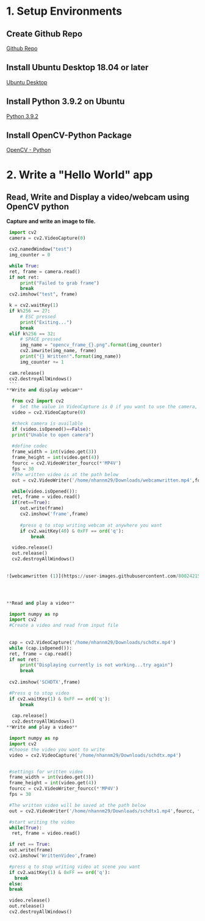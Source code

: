 # 1. Setup Environments
## Create Github Repo 
[Github Repo](https://docs.github.com/en/github/getting-started-with-github/create-a-repo)
## Install Ubuntu Desktop 18.04 or later
[Ubuntu Desktop](https://ubuntu.com/download/desktop)
## Install Python 3.9.2 on Ubuntu
[Python 3.9.2](https://www.python.org/downloads/)
## Install OpenCV-Python Package
[OpenCV - Python](https://pypi.org/project/opencv-python/)
# 2. Write a "Hello World" app
## Read, Write and Display a video/webcam using OpenCV python
**Capture and write an image to file.**
   ```python  
    import cv2
    camera = cv2.VideoCapture(0)

    cv2.namedWindow("test")
    img_counter = 0

    while True:
    ret, frame = camera.read()
    if not ret:
        print("Failed to grab frame")
        break
    cv2.imshow("test", frame)

    k = cv2.waitKey(1)
    if k%256 == 27:
        # ESC pressed
        print("Exiting...")
        break
    elif k%256 == 32:
        # SPACE pressed
        img_name = "opencv_frame_{}.png".format(img_counter)
        cv2.imwrite(img_name, frame)
        print("{} Written!".format(img_name))
        img_counter += 1

    cam.release()
    cv2.destroyAllWindows()
    ```
**Write and display webcam**

     from cv2 import cv2
     #  Set the value in VideoCapture is 0 if you want to use the camera, or path of the video if you want to read it
     video = cv2.VideoCapture(0)

     #check camera is available
     if (video.isOpened()==False):
     print("Unable to open camera")
    
     #define codec
     frame_width = int(video.get(3))
     frame_height = int(video.get(4))
     fourcc = cv2.VideoWriter_fourcc(*'MP4V')
     fps = 30
     #The written video is at the path below
     out = cv2.VideoWriter('/home/nhannm29/Downloads/webcamwritten.mp4',fourcc, fps, (frame_width,frame_height))

     while(video.isOpened()):
     ret, frame = video.read()
     if(ret==True):
        out.write(frame)
        cv2.imshow('frame',frame)
        
        #press q to stop writing webcam at anywhere you want
        if cv2.waitKey(40) & 0xFF == ord('q'):
            break

     video.release()
     out.release()
     cv2.destroyAllWindows()
     
     
   ![webcamwritten (1)](https://user-images.githubusercontent.com/80024215/110963538-c214d900-8384-11eb-8485-5c1495a133c4.gif)




**Read and play a video**

    import numpy as np
    import cv2
    #Create a video and read from input file
    
    
    cap = cv2.VideoCapture('/home/nhannm29/Downloads/schdtx.mp4')
    while (cap.isOpened()):
    ret, frame = cap.read()
    if not ret:
        print("Displaying currently is not working...try again")
        break
    
    cv2.imshow('SCHDTX',frame)

    #Press q to stop video
    if cv2.waitKey(1) & 0xFF == ord('q'):
        break
    
     cap.release()
     cv2.destroyAllWindows()
 **Write and play a video**
 
    import numpy as np
    import cv2
    #Choose the video you want to write
    video = cv2.VideoCapture('/home/nhannm29/Downloads/schdtx.mp4')


    #settings for written video
    frame_width = int(video.get(3))
    frame_height = int(video.get(4))
    fourcc = cv2.VideoWriter_fourcc(*'MP4V')
    fps = 30

    #The written video will be saved at the path below
    out = cv2.VideoWriter('/home/nhannm29/Downloads/schdtx1.mp4',fourcc, fps, (frame_width,frame_height))

    #start writing the video
    while(True):
     ret, frame = video.read()

    if ret == True: 
    out.write(frame)
    cv2.imshow('WrittenVideo',frame)

    #press q to stop writing video at scene you want
    if cv2.waitKey(1) & 0xFF == ord('q'):
      break
    else:
    break  

    video.release()
    out.release()
    cv2.destroyAllWindows()
